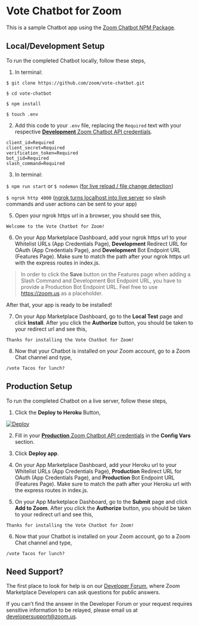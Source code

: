 # Vote Chatbot for Zoom

This is a sample Chatbot app using the [Zoom Chatbot NPM Package](https://www.npmjs.com/package/@zoomus/chatbot).

## Local/Development Setup

To run the completed Chatbot locally, follow these steps,

1. In terminal:

  `$ git clone https://github.com/zoom/vote-chatbot.git`

  `$ cd vote-chatbot`

  `$ npm install`

  `$ touch .env`

2. Add this code to your `.env` file, replacing the `Required` text with your respective [**Development** Zoom Chatbot API credentials](https://marketplace.zoom.us/docs/guides/getting-started/app-types/create-chatbot-app#register).

  ```
  client_id=Required
  client_secret=Required
  verification_token=Required
  bot_jid=Required
  slash_command=Required
  ```

3. In terminal:

  `$ npm run start` or `$ nodemon` ([for live reload / file change detection](https://www.npmjs.com/package/nodemon))

  `$ ngrok http 4000` ([ngrok turns localhost into live server](https://ngrok.com/) so slash commands and user actions can be sent to your app)

5. Open your ngrok https url in a browser, you should see this,

  `Welcome to the Vote Chatbot for Zoom!`

6. On your App Marketplace Dashboard, add your ngrok https url to your Whitelist URLs (App Credentials Page), **Development** Redirect URL for OAuth (App Credentials Page), and **Development** Bot Endpoint URL (Features Page). Make sure to match the path after your ngrok https url with the express routes in index.js.

  > In order to click the **Save** button on the Features page when adding a Slash Command and Development Bot Endpoint URL, you have to provide a Production Bot Endpoint URL. Feel free to use https://zoom.us as a placeholder.

  After that, your app is ready to be installed!

7. On your App Marketplace Dashboard, go to the **Local Test** page and click **Install**. After you click the **Authorize** button, you should be taken to your redirect url and see this,

  `Thanks for installing the Vote Chatbot for Zoom!`


8. Now that your Chatbot is installed on your Zoom account, go to a Zoom Chat channel and type,

  `/vote Tacos for lunch?`

## Production Setup

To run the completed Chatbot on a live server, follow these steps,

1. Click the **Deploy to Heroku** Button,

  [![Deploy](https://www.herokucdn.com/deploy/button.svg)](https://heroku.com/deploy)

2. Fill in your [**Production** Zoom Chatbot API credentials](https://marketplace.zoom.us/docs/guides/getting-started/app-types/create-chatbot-app#register) in the **Config Vars** section.

3. Click **Deploy app**.

4. On your App Marketplace Dashboard, add your Heroku url to your Whitelist URLs (App Credentials Page), **Production** Redirect URL for OAuth (App Credentials Page), and **Production** Bot Endpoint URL (Features Page). Make sure to match the path after your Heroku url with the express routes in index.js.

5. On your App Marketplace Dashboard, go to the **Submit** page and click **Add to Zoom**. After you click the **Authorize** button, you should be taken to your redirect url and see this,

  `Thanks for installing the Vote Chatbot for Zoom!`

6. Now that your Chatbot is installed on your Zoom account, go to a Zoom Chat channel and type,

  `/vote Tacos for lunch?`

## Need Support?
The first place to look for help is on our [Developer Forum](https://devforum.zoom.us/), where Zoom Marketplace Developers can ask questions for public answers.

If you can’t find the answer in the Developer Forum or your request requires sensitive information to be relayed, please email us at developersupport@zoom.us.
